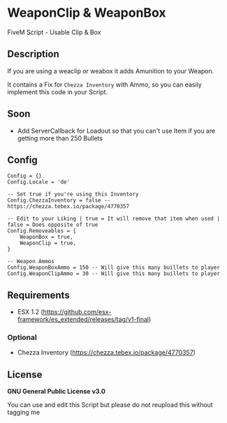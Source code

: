 # WeaponClip & WeaponBox
FiveM Script - Usable Clip & Box

## Description
If you are using a weaclip or weabox it adds Amunition to your Weapon.

It contains a Fix for `Chezza Inventory` with Ammo, so you can easily implement this code in your Script.

## Soon
* Add ServerCallback for Loadout so that you can't use Item if you are getting more than 250 Bullets

## Config
```
Config = {}
Config.Locale = 'de'

-- Set true if you're using this Inventory
Config.ChezzaInventory = false -- https://chezza.tebex.io/package/4770357

-- Edit to your Liking | true = It will remove that item when used | false = Does opposite of true
Config.Removeables = {
	WeaponBox = true,
	WeaponClip = true,
}

-- Weapon Ammos
Config.WeaponBoxAmmo = 150 -- Will give this many buillets to player
Config.WeaponClipAmmo = 30 -- Will give this many buillets to player
```

## Requirements
* ESX 1.2 (https://github.com/esx-framework/es_extended/releases/tag/v1-final)
### Optional
* Chezza Inventory (https://chezza.tebex.io/package/4770357)

## License
**GNU General Public License v3.0**

You can use and edit this Script but please do not reupload this without tagging me
